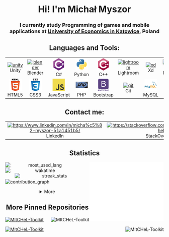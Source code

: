 <h1 align="center">Hi! I'm Michał Myszor</h1>
<h3 align="center">I currently study Programming of games and mobile applications at <a href="https://www.ue.katowice.pl/en.html">University of Economics in Katowice</a>, Poland</h3>

<h2 align="center">Languages and Tools:</h2>
<table align="center">
  <tr>
    <td align="center" width="40" height="40">
      <a href="https://unity.com/" target="_blank"> <img src="https://www.vectorlogo.zone/logos/unity3d/unity3d-icon.svg" alt="unity" width="40" height="40" /> </a>
      <br>Unity
    </td>
    <td align="center" width="40" height="40">
      <a href="https://www.blender.org/" target="_blank"> <img src="https://download.blender.org/branding/community/blender_community_badge_white.svg" alt="blender" width="40" height="40" /> </a>
      <br>Blender
    </td>
    <td align="center" width="40" height="40">
      <a href="https://www.w3schools.com/cs/" target="_blank"> <img src="https://raw.githubusercontent.com/devicons/devicon/master/icons/csharp/csharp-original.svg" alt="csharp" width="40" height="40" /> </a>
      <br>C#
    </td>
    <td align="center" width="40" height="40">
      <a href="https://www.python.org" target="_blank"> <img src="https://raw.githubusercontent.com/devicons/devicon/master/icons/python/python-original.svg" alt="python" width="40" height="40" /> </a>
      <br>Python
    </td>
    <td align="center" width="40" height="40">
      <a href="https://www.w3schools.com/cpp/" target="_blank"> <img src="https://raw.githubusercontent.com/devicons/devicon/master/icons/cplusplus/cplusplus-original.svg" alt="cplusplus" width="40" height="40" /> </a>
      <br>C++
    </td>
    <td align="center" width="40" height="40">
      <a href="#macropower-tech" > <img src="https://raw.githubusercontent.com/detain/svg-logos/master/svg/lightroom-cc.svg" alt="lightroom" width="40" height="40" /> </a>
      <br>Lightroom
    </td>
    <td align="center" width="40" height="40">
      <a href="https://www.adobe.com/products/xd.html" target="_blank"> <img src="https://cdn.worldvectorlogo.com/logos/adobe-xd.svg" alt="xd" width="40" height="40" /> </a>
      <br>Xd
    </td>
    <td align="center"  width="40" height="40">
      <a href="https://www.adobe.com/in/products/illustrator.html" target="_blank"> <img src="https://www.vectorlogo.zone/logos/adobe_illustrator/adobe_illustrator-icon.svg" alt="illustrator" width="40" height="40" /> </a>
      <br>Illustrator
    </td>
    <td align="center" width="40" height="40">
      <a href="https://www.photoshop.com/en" target="_blank"> <img src="https://raw.githubusercontent.com/devicons/devicon/master/icons/photoshop/photoshop-line.svg" alt="photoshop" width="40" height="40" /> </a>
      <br>Photoshop
    </td>
  </tr>
  <tr>
    <td align="center" width="40" height="40"> 
      <a href="https://www.w3.org/html/" target="_blank"> <img src="https://raw.githubusercontent.com/devicons/devicon/master/icons/html5/html5-original-wordmark.svg" alt="html5" width="40" height="40" /> </a>
      <br>HTML5
    </td>
    <td align="center" width="40" height="40">
      <a href="https://www.w3schools.com/css/" target="_blank"> <img src="https://raw.githubusercontent.com/devicons/devicon/master/icons/css3/css3-original-wordmark.svg" alt="css3" width="40" height="40" /> </a>
      <br>CSS3
    </td>
    <td align="center"  width="40" height="40">
      <a href="https://developer.mozilla.org/en-US/docs/Web/JavaScript" target="_blank"> <img src="https://raw.githubusercontent.com/devicons/devicon/master/icons/javascript/javascript-original.svg" alt="javascript" width="40" height="40" /> </a>
      <br>JavaScript
    </td>
    <td align="center" width="40" height="40">
      <a href="https://www.php.net" target="_blank"> <img src="https://raw.githubusercontent.com/devicons/devicon/master/icons/php/php-original.svg" alt="php" width="40" height="40" /> </a>
      <br>PHP
    </td>
    <td align="center" width="40" height="40">
      <a href="https://getbootstrap.com" target="_blank"> <img src="https://raw.githubusercontent.com/devicons/devicon/master/icons/bootstrap/bootstrap-plain-wordmark.svg" alt="bootstrap" width="40" height="40" /> </a>
      <br>Bootstrap
    </td>
    <td align="center" width="40" height="40">
      <a href="https://git-scm.com/" target="_blank"> <img src="https://www.vectorlogo.zone/logos/git-scm/git-scm-icon.svg" alt="git" width="40" height="40" /> </a>
      <br>Git
    </td>
    <td align="center" width="40" height="40">
      <a href="https://www.mysql.com/" target="_blank"> <img src="https://raw.githubusercontent.com/devicons/devicon/master/icons/mysql/mysql-original-wordmark.svg" alt="mysql" width="40" height="40" /> </a>
      <br>MySQL
    </td>
    <td align="center"  width="40" height="40">
      <a href="https://www.microsoft.com/en-us/sql-server" target="_blank"> <img src="https://www.svgrepo.com/show/303229/microsoft-sql-server-logo.svg" alt="mssql" width="40" height="40" /> </a>
      <br>MsSQL
    </td>
    <td align="center" >
      <a href="https://aws.amazon.com" target="_blank"> <img src="https://raw.githubusercontent.com/devicons/devicon/master/icons/amazonwebservices/amazonwebservices-original-wordmark.svg" alt="aws" width="40" height="40" /> </a>
      <br>AWS
    </td>
  </tr>
</table>

<h2 align="center">Contact me:</h2>
<table align="center">
  <tr>
    <td align="center" height="40" width="40">
      <a href="https://www.linkedin.com/in/micha%c5%82-myszor-51a1451b5/" target="blank"><img align="center" src="https://raw.githubusercontent.com/rahuldkjain/github-profile-readme-generator/master/src/images/icons/Social/linked-in-alt.svg" alt="https://www.linkedin.com/in/micha%c5%82-myszor-51a1451b5/" width="40" height="40" /></a>
      <br>LinkedIn
    </td>
    <td align="center" height="40" width="40">
      <a href="https://stackoverflow.com/users/11334888/mitchel" target="blank"><img align="center" src="https://raw.githubusercontent.com/rahuldkjain/github-profile-readme-generator/master/src/images/icons/Social/stack-overflow.svg" alt="https://stackoverflow.com/users/11334888/mitchel" width="40" height="40" /></a>
      <br>StackOverflow
    </td>
    <td align="center" height="40" width="40">
      <a href="https://discord.gg/M!tCHeL#8618" target="blank"><img align="center" src="https://raw.githubusercontent.com/rahuldkjain/github-profile-readme-generator/master/src/images/icons/Social/discord.svg" alt="https://discord.gg/M!tCHeL#8618" width="40" height="40" /></a>
      <br>Discord
    </td>
    <td align="center" height="40" width="40">
      <a href="https://www.youtube.com/channel/UCDzVuoDMjFwrn7hnCUk8zhA" target="blank"><img align="center" src="https://raw.githubusercontent.com/rahuldkjain/github-profile-readme-generator/master/src/images/icons/Social/youtube.svg" alt="https://www.youtube.com/channel/UCDzVuoDMjFwrn7hnCUk8zhA" width="40" height="40" /></a>
      <br>YouTube
    </td>
    <td align="center" height="40" width="40">
      <a href="https://www.instagram.com/michal.myszor/" target="blank"><img align="center" src="https://raw.githubusercontent.com/rahuldkjain/github-profile-readme-generator/master/src/images/icons/Social/instagram.svg" alt="https://www.instagram.com/michal.myszor/" width="40" height="40" /></a>
      <br>Instagram
    </td>
    <td align="center" height="40" width="40">
      <a href="https://twitter.com/michalmyszor" target="blank"><img align="center" src="https://raw.githubusercontent.com/rahuldkjain/github-profile-readme-generator/master/src/images/icons/Social/twitter.svg" alt="https://twitter.com/michalmyszor" width="40" height="40" /></a>
      <br>Twitter
    </td>
    <td align="center" height="40" width="40">
      <a href="https://www.facebook.com/mitchelpl" target="blank"><img align="center" src="https://raw.githubusercontent.com/rahuldkjain/github-profile-readme-generator/master/src/images/icons/Social/facebook.svg" alt="https://www.facebook.com/mitchelpl" width="40" height="40" /></a>
      <br>Facebook
    </td>
  </tr>
</table>

<h2 align="center">Statistics</h2>
<p align="center">
  <img align="left" width=47% src="https://github-readme-stats.vercel.app/api/top-langs?username=mitchelpl&langs_count=10&show_icons=true&locale=en&layout=compact&card_width=350&bg_color=0D1117&text_color=FFFFFF&hide_border=true&title_color=FFFFFF" alt="most_used_lang" />

  <img align="right" width=47% src="stats.svg" alt="stats" />

  <img align="left" width=47% src="https://github-readme-stats.vercel.app/api/wakatime?username=willianrod&layout=compact&card_width=350&bg_color=0D1117&text_color=FFFFFF&hide_border=true&title_color=FFFFFF&range=last_year&custom_title=Time%20Spent%20On%20Each%20Language" alt="wakatime" />

  <img align="right" width=47% src="http://github-readme-streak-stats.herokuapp.com?user=mitchelpl&theme=dark&hide_border=true&background=0D1117&stroke=FFFFFF&currStreakNum=FFFFFF&sideNums=FFFFFF&currStreakLabel=FFFFFF&dates=777777&sideLabels=FFFFFF" alt="streak_stats" />
</p>

<img align="center" src="https://activity-graph.herokuapp.com/graph?username=mitchelpl&bg_color=0D1117&color=FFFFFF&line=777777&point=FFFFFF&hide_border=true&custom_title=Contribution%20Graph&area=true&area_color=777777" alt="contribution_graph" width=100% /><br/>

<details>
  <summary align="center">More</summary><br/>
  <img align="center" src="github-metrics.svg" alt="metrics" width="100%" /> 
</details>

<h2 align="center">More Pinned Repositories</h2>
<p>
  <a href="https://github.com/MItCHeLPL/MItCHeL-Toolkit"><img src="https://github-readme-stats.vercel.app/api/pin?username=MItCHeLPL&repo=MItCHeL-Toolkit&border_radius=5&bg_color=0D1117&text_color=8B949E" alt="MItCHeL-Toolkit" /></a>
  <a href="https://github.com/MItCHeLPL/Arrabal-Internship"><img src="https://github-readme-stats.vercel.app/api/pin?username=MItCHeLPL&repo=Arrabal-Internship&border_radius=5&bg_color=0D1117&text_color=8B949E" alt="MItCHeL-Toolkit" align="right" /></a>
</p>
<p>
  <a href="https://github.com/MItCHeLPL/Rainmeter-Simple-Spotify-Control"><img src="https://github-readme-stats.vercel.app/api/pin?username=MItCHeLPL&repo=Rainmeter-Simple-Spotify-Control&border_radius=5&bg_color=0D1117&text_color=8B949E" alt="MItCHeL-Toolkit"/></a>
  <a href="https://github.com/MItCHeLPL/Rainmeter-Info-Skin"><img src="https://github-readme-stats.vercel.app/api/pin?username=MItCHeLPL&repo=Rainmeter-Info-Skin&border_radius=5&bg_color=0D1117&text_color=8B949E" alt="MItCHeL-Toolkit" align="right" /></a>
</p>
